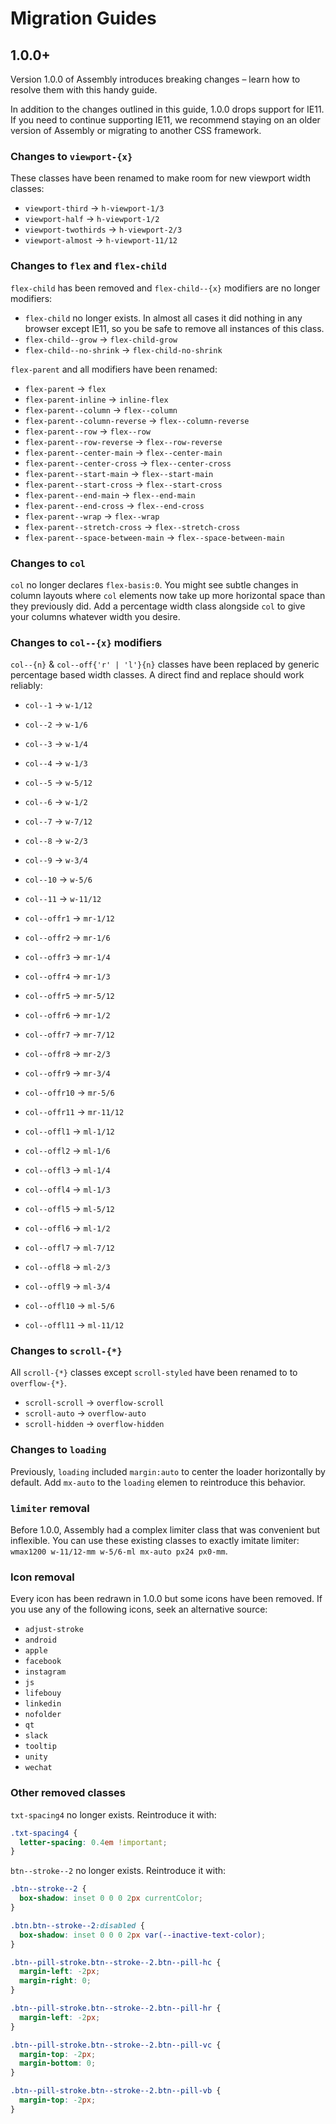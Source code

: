 # Migration Guides

## 1.0.0+

Version 1.0.0 of Assembly introduces breaking changes – learn how to resolve them with this handy guide.

In addition to the changes outlined in this guide, 1.0.0 drops support for IE11. If you need to continue supporting IE11, we recommend staying on an older version of Assembly or migrating to another CSS framework.

### Changes to `viewport-{x}`

These classes have been renamed to make room for new viewport width classes:

- `viewport-third` → `h-viewport-1/3`
- `viewport-half` → `h-viewport-1/2`
- `viewport-twothirds` → `h-viewport-2/3`
- `viewport-almost` → `h-viewport-11/12`

### Changes to `flex` and `flex-child`

`flex-child` has been removed and `flex-child--{x}` modifiers are no longer modifiers:

- `flex-child` no longer exists. In almost all cases it did nothing in any browser except IE11, so you be safe to remove all instances of this class.
- `flex-child--grow` → `flex-child-grow`
- `flex-child--no-shrink` → `flex-child-no-shrink`

`flex-parent` and all modifiers have been renamed:

- `flex-parent` → `flex`
- `flex-parent-inline` → `inline-flex`
- `flex-parent--column` → `flex--column`
- `flex-parent--column-reverse` → `flex--column-reverse`
- `flex-parent--row` → `flex--row`
- `flex-parent--row-reverse` → `flex--row-reverse`
- `flex-parent--center-main` → `flex--center-main`
- `flex-parent--center-cross` → `flex--center-cross`
- `flex-parent--start-main` → `flex--start-main`
- `flex-parent--start-cross` → `flex--start-cross`
- `flex-parent--end-main` → `flex--end-main`
- `flex-parent--end-cross` → `flex--end-cross`
- `flex-parent--wrap` → `flex--wrap`
- `flex-parent--stretch-cross` → `flex--stretch-cross`
- `flex-parent--space-between-main` → `flex--space-between-main`

### Changes to `col`

`col` no longer declares `flex-basis:0`. You might see subtle changes in column layouts where `col` elements now take up more horizontal space than they previously did. Add a percentage width class alongside `col` to give your columns whatever width you desire.

### Changes to `col--{x}` modifiers

`col--{n}` & `col--off{'r' | 'l'}{n}` classes have been replaced by generic percentage based width classes. A direct find and replace should work reliably:

- `col--1` → `w-1/12`
- `col--2` → `w-1/6`
- `col--3` → `w-1/4`
- `col--4` → `w-1/3`
- `col--5` → `w-5/12`
- `col--6` → `w-1/2`
- `col--7` → `w-7/12`
- `col--8` → `w-2/3`
- `col--9` → `w-3/4`
- `col--10` → `w-5/6`
- `col--11` → `w-11/12`

- `col--offr1` → `mr-1/12`
- `col--offr2` → `mr-1/6`
- `col--offr3` → `mr-1/4`
- `col--offr4` → `mr-1/3`
- `col--offr5` → `mr-5/12`
- `col--offr6` → `mr-1/2`
- `col--offr7` → `mr-7/12`
- `col--offr8` → `mr-2/3`
- `col--offr9` → `mr-3/4`
- `col--offr10` → `mr-5/6`
- `col--offr11` → `mr-11/12`

- `col--offl1` → `ml-1/12`
- `col--offl2` → `ml-1/6`
- `col--offl3` → `ml-1/4`
- `col--offl4` → `ml-1/3`
- `col--offl5` → `ml-5/12`
- `col--offl6` → `ml-1/2`
- `col--offl7` → `ml-7/12`
- `col--offl8` → `ml-2/3`
- `col--offl9` → `ml-3/4`
- `col--offl10` → `ml-5/6`
- `col--offl11` → `ml-11/12`

### Changes to `scroll-{*}`

All `scroll-{*}` classes except `scroll-styled` have been renamed to to `overflow-{*}`.

- `scroll-scroll` → `overflow-scroll`
- `scroll-auto` → `overflow-auto`
- `scroll-hidden` → `overflow-hidden`

### Changes to `loading`

Previously, `loading` included `margin:auto` to center the loader horizontally by default. Add `mx-auto` to the `loading` elemen to reintroduce this behavior.

### `limiter` removal

Before 1.0.0, Assembly had a complex limiter class that was convenient but inflexible. You can use these existing classes to exactly imitate limiter: `wmax1200 w-11/12-mm w-5/6-ml mx-auto px24 px0-mm`.

### Icon removal

Every icon has been redrawn in 1.0.0 but some icons have been removed. If you use any of the following icons, seek an alternative source:

- `adjust-stroke`
- `android`
- `apple`
- `facebook`
- `instagram`
- `js`
- `lifebouy`
- `linkedin`
- `nofolder`
- `qt`
- `slack`
- `tooltip`
- `unity`
- `wechat`

### Other removed classes

`txt-spacing4` no longer exists. Reintroduce it with:

```css
.txt-spacing4 {
  letter-spacing: 0.4em !important;
}
```

`btn--stroke--2` no longer exists. Reintroduce it with:

```css
.btn--stroke--2 {
  box-shadow: inset 0 0 0 2px currentColor;
}

.btn.btn--stroke--2:disabled {
  box-shadow: inset 0 0 0 2px var(--inactive-text-color);
}

.btn--pill-stroke.btn--stroke--2.btn--pill-hc {
  margin-left: -2px;
  margin-right: 0;
}

.btn--pill-stroke.btn--stroke--2.btn--pill-hr {
  margin-left: -2px;
}

.btn--pill-stroke.btn--stroke--2.btn--pill-vc {
  margin-top: -2px;
  margin-bottom: 0;
}

.btn--pill-stroke.btn--stroke--2.btn--pill-vb {
  margin-top: -2px;
}
```
